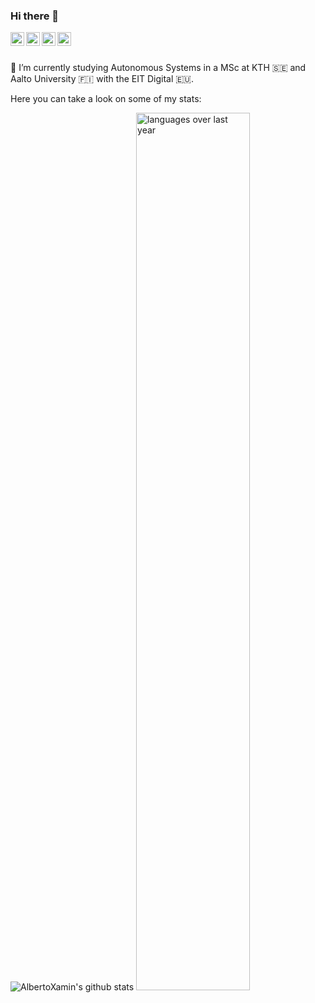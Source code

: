 ### Hi there 👋

<a href="https://www.linkedin.com/in/albertoxamin/">
  <img align="left" alt="Alberto Xamin's Linkdein" width="22px" src="https://cdn.jsdelivr.net/npm/simple-icons@v3/icons/linkedin.svg" />
</a>
<a href="https://github.com/albertoxamin">
  <img align="left" alt="Alberto Xamin's Github" width="22px" src="https://cdn.jsdelivr.net/npm/simple-icons@v3/icons/github.svg" />
</a>
<a href="https://stackoverflow.com/users/3154909/alberto">
  <img align="left" alt="Alberto Xamin's StackOverflow" width="22px" src="https://cdn.jsdelivr.net/npm/simple-icons@3.1.0/icons/stackoverflow.svg" />
</a>
<a href="https://instagram.com/alberto.programmer/">
  <img align="left" alt="Alberto Xamin's Instagram" width="22px" src="https://cdn.jsdelivr.net/npm/simple-icons@v3/icons/instagram.svg" />
</a>
<br/>
<br/>


<!--
**albertoxamin/albertoxamin** is a ✨ _special_ ✨ repository because its `README.md` (this file) appears on your GitHub profile.

Here are some ideas to get you started:

- 🔭 I’m currently working on ...
- 
- 👯 I’m looking to collaborate on ...
- 🤔 I’m looking for help with ...
- 💬 Ask me about ...
- 📫 How to reach me: ...
- 😄 Pronouns: ...
- ⚡ Fun fact: ...
-->
🌱 I’m currently studying Autonomous Systems in a MSc at KTH :sweden: and Aalto University :finland: with the EIT Digital :eu:.


Here you can take a look on some of my stats:

![AlbertoXamin's github stats](https://github-readme-stats.vercel.app/api?username=albertoxamin&show_icons=true&count_private=true)
<img src="https://wakatime.com/share/@99ed6396-cd11-4b90-b234-c7f3b1b0d787/1af6cfb8-5f2a-480d-b9d8-14c5123cd296.svg" alt="languages over last year" width="60%"/>
